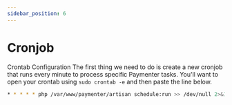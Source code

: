 ```yaml
---
sidebar_position: 6
---
```


# Cronjob

Crontab Configuration
The first thing we need to do is create a new cronjob that runs every minute to process specific Paymenter tasks. You'll want to open your crontab using `sudo crontab -e` and then paste the line below.
```bash
* * * * * php /var/www/paymenter/artisan schedule:run >> /dev/null 2>&1
```